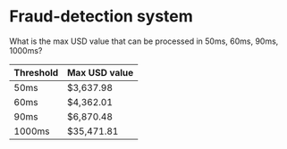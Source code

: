 # Fraud-detection system

What is the max USD value that can be processed in 50ms, 60ms, 90ms, 1000ms?

| Threshold | Max USD value |
| --- | --- |
| 50ms | $3,637.98 |
| 60ms | $4,362.01 |
| 90ms | $6,870.48 |
| 1000ms | $35,471.81 |
